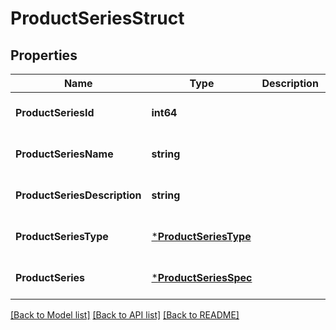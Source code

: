 # ProductSeriesStruct

## Properties
Name | Type | Description | Notes
------------ | ------------- | ------------- | -------------
**ProductSeriesId** | **int64** |  | [optional] [default to null]
**ProductSeriesName** | **string** |  | [optional] [default to null]
**ProductSeriesDescription** | **string** |  | [optional] [default to null]
**ProductSeriesType** | [***ProductSeriesType**](ProductSeriesType.md) |  | [optional] [default to null]
**ProductSeries** | [***ProductSeriesSpec**](product_series_spec.md) |  | [optional] [default to null]

[[Back to Model list]](../README.md#documentation-for-models) [[Back to API list]](../README.md#documentation-for-api-endpoints) [[Back to README]](../README.md)


